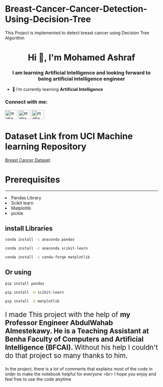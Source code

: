 # Breast-Cancer-Cancer-Detection-Using-Decision-Tree
This Project is implemented to detect breast cancer using Decision Tree Algorithm

<h1 align="center">Hi 👋, I'm Mohamed Ashraf</h1>
<h3 align="center">I am learning Artificial Intelligence and looking forward to being artificial intelligence engineer</h3>

- 🌱 I’m currently learning **Artificial Intelligence**

<h3 align="left">Connect with me:</h3>
<p align="left">
<a href="https://linkedin.com/in/mohammed shaban" target="blank"><img align="center" src="https://raw.githubusercontent.com/rahuldkjain/github-profile-readme-generator/master/src/images/icons/Social/linked-in-alt.svg" alt="mohammed shaban" height="30" width="40" /></a>
<a href="https://fb.com/mohamed ashraf" target="blank"><img align="center" src="https://raw.githubusercontent.com/rahuldkjain/github-profile-readme-generator/master/src/images/icons/Social/facebook.svg" alt="mohamed ashraf" height="30" width="40" /></a>
<a href="https://www.hackerrank.com/mohammedshaban91" target="blank"><img align="center" src="https://raw.githubusercontent.com/rahuldkjain/github-profile-readme-generator/master/src/images/icons/Social/hackerrank.svg" alt="mohammedshaban91" height="30" width="40" /></a>
</p>

<h1> Dataset Link from UCI Machine learning Repository</h1>
<a href="https://archive.ics.uci.edu/ml/datasets/breast+cancer+wisconsin+(original)" target="_blank">Breast Cancer Dataset</a>

<h1> Prerequisites</h1> <hr>
<ui>
  <li> Pandas Library </li>
  <li> Scikit learn </li>
  <li> Matplotlib </li>
  <li> pickle </li>
</ui>
<h2> install Libraries</h2>

```bash
conda install -c anaconda pandas
```

```bash
conda install -c anaconda scikit-learn
```

```bash
conda install -c conda-forge matplotlib
```

## Or using 

```bash
pip install pandas
```
```bash
pip install -U scikit-learn
```
```bash
pip install -U matplotlib
```
<p style="font-size:160%;"> I made This project with the help of <b> my Professor Engineer AbdulWahab Almestekawy. He is a Teaching Assistant at Benha Faculty of Computers and Artificial Intelligence (BFCAI). </b> Without his help I couldn't do that project so many thanks to him. <br> </p>
 <p style="fonts-size:15px">In the project, there is a lot of comments that explains most of the code in order to make the notebook helpful for everyone >br>
  I hope you enjoy and feel free to use the code anytime </p>
